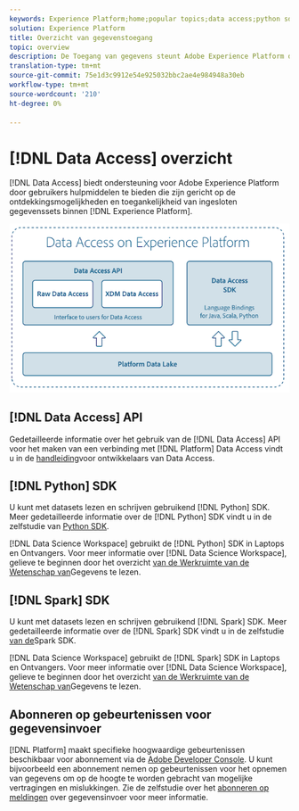 ```yaml
---
keywords: Experience Platform;home;popular topics;data access;python sdk;spark sdk;data access api
solution: Experience Platform
title: Overzicht van gegevenstoegang
topic: overview
description: De Toegang van gegevens steunt Adobe Experience Platform door gebruikershulpmiddelen te verstrekken die op de ontdekkingsbaarheid en de toegankelijkheid van ingebedde datasets binnen Experience Platform worden geconcentreerd.
translation-type: tm+mt
source-git-commit: 75e1d3c9912e54e925032bbc2ae4e984948a30eb
workflow-type: tm+mt
source-wordcount: '210'
ht-degree: 0%

---
```



# [!DNL Data Access] overzicht

[!DNL Data Access] biedt ondersteuning voor Adobe Experience Platform door gebruikers hulpmiddelen te bieden die zijn gericht op de ontdekkingsmogelijkheden en toegankelijkheid van ingesloten gegevenssets binnen [!DNL Experience Platform].

![Toegang tot gegevens op Experience Platform](images/Data_Access_Experience_Platform.png)

## [!DNL Data Access] API

Gedetailleerde informatie over het gebruik van de [!DNL Data Access] API voor het maken van een verbinding met [!DNL Platform] Data Access vindt u in de [handleiding](api.md)voor ontwikkelaars van Data Access.

## [!DNL Python] SDK

U kunt met datasets lezen en schrijven gebruikend [!DNL Python] SDK. Meer gedetailleerde informatie over de [!DNL Python] SDK vindt u in de zelfstudie van [Python SDK](./tutorials/python-sdk.md).

[!DNL Data Science Workspace] gebruikt de [!DNL Python] SDK in Laptops en Ontvangers. Voor meer informatie over [!DNL Data Science Workspace], gelieve te beginnen door het overzicht [van de Werkruimte van de Wetenschap van](../data-science-workspace/home.md)Gegevens te lezen.

## [!DNL Spark] SDK

U kunt met datasets lezen en schrijven gebruikend [!DNL Spark] SDK. Meer gedetailleerde informatie over de [!DNL Spark] SDK vindt u in de zelfstudie [van de](./tutorials/spark-sdk.md)Spark SDK.

[!DNL Data Science Workspace] gebruikt de [!DNL Spark] SDK in Laptops en Ontvangers. Voor meer informatie over [!DNL Data Science Workspace], gelieve te beginnen door het overzicht [van de Werkruimte van de Wetenschap van](../data-science-workspace/home.md)Gegevens te lezen.

## Abonneren op gebeurtenissen voor gegevensinvoer

[!DNL Platform] maakt specifieke hoogwaardige gebeurtenissen beschikbaar voor abonnement via de [Adobe Developer Console](https://www.adobe.com/go/devs_console_ui). U kunt bijvoorbeeld een abonnement nemen op gebeurtenissen voor het opnemen van gegevens om op de hoogte te worden gebracht van mogelijke vertragingen en mislukkingen. Zie de zelfstudie over het [abonneren op meldingen](../ingestion/quality/subscribe-events.md) over gegevensinvoer voor meer informatie.